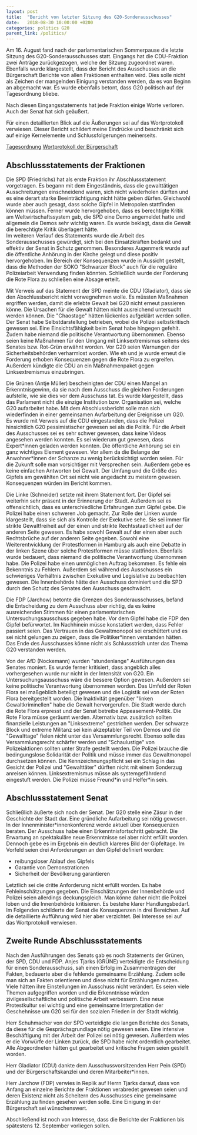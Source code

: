 ```yaml
---
layout: post
title:  "Bericht von letzter Sitzung des G20-Sonderausschusses"
date:   2018-08-30 10:00:00 +0200
categories: politics G20
parent_link: /politics/
---
```


Am 16. August fand nach der parlamentarischen Sommerpause die letzte Sitzung des G20-Sonderausschusses statt. Eingangs
hat die CDU-Fraktion zwei Anträge zurückgezogen, welche der Sitzung zugeordnet waren. Ebenfalls wurde klargestellt,
dass der Bericht des Ausschusses an die Bürgerschaft Berichte von allen Fraktionen enthalten wird. Dies solle nicht als
Zeichen der mangelnden Einigung verstanden werden, da es von Beginn an abgemacht war. Es wurde ebenfalls betont, dass G20
politisch auf der Tagesordnung bliebe.

Nach diesen Eingangsstatements hat jede Fraktion einige Worte verloren. Auch der Senat hat sich geäußert.

Für einen detaillierten Blick auf die Äußerungen sei auf das Wortprotokoll
verwiesen. Dieser Bericht schildert meine Eindrücke und beschränkt sich
auf einige Kernelemente und Schlussfolgerungen meinerseits.

<a rel="nofollow" href="https://www.hamburgische-buergerschaft.de/contentblob/11502396/1d7b2a9706f4b85575a76f2a7dc9e354/data/180816-dl.pdf">Tagesordnung</a>
<a href="https://www.buergerschaft-hh.de/parldok/dokument/63565/.pdf"
   rel="nofollow">Wortprotokoll der Bürgerschaft</a>

## Abschlussstatements der Fraktionen

Die SPD (Friedrichs) hat als erste Fraktion ihr Abschlussstatement vorgetragen. Es begann mit dem Eingeständnis, dass die 
gewalttätigen Ausschreitungen einschneidend waren, sich nicht wiederholen dürften und es eine derart starke Beeinträchtigung 
nicht hätte geben dürfen. Gleichwohl wurde aber auch gesagt, dass solche Gipfel in Metropolen stattfinden können müssen. 
Ferner wurde hervorgehoben, dass es berechtigte Kritik am Weltwirtschaftssystem gab, die SPD eine Demo angemeldet hatte
und allgemein die Demos sehr wichtig waren. Es wurde beklagt, dass die Gewalt die berechtigte Kritik überlagert hätte.  
Im weiteren Verlauf des Statements wurde die Arbeit des Sonderausschusses gewürdigt, sich bei den Einsatzkräften bedankt
und effektiv der Senat in Schutz genommen.
Besonderes Augenmerk wurde auf die öffentliche Anhörung in der Kirche gelegt und diese positiv hervorgehoben. Im Bereich
der Konsequenzen wurde in Aussicht gestellt, dass die Methoden der SOKO "Schwarzer Block" auch für die reguläre Polizeiarbeit
Verwendung finden könnten. Schließlich wurde der Forderung die Rote Flora zu schließen eine Absage erteilt.

Mit Verweis auf das Statement der SPD meinte die CDU (Gladiator), dass sie den Abschlussbericht nicht vorwegnehmen wolle. 
Es müssten Maßnahmen ergriffen werden, damit die erlebte Gewalt bei G20 nicht erneut passieren könne. Die Ursachen für die 
Gewalt hätten nicht ausreichend untersucht werden können. Die "Chaostage" hätten lückenlos aufgeklärt werden sollen. Der 
Senat habe Selbstdarstellung betrieben, wobei die Polizei selbstkritisch gewesen sei. Eine Einsichtsfähigkeit beim Senat 
habe hingegen gefehlt. Zudem habe niemand die politische Verantwortung übernommen. Ebenso seien keine Maßnahmen für den
Umgang mit Linksextremismus seitens des Senates bzw. Rot-Grün erwähnt worden. Vor G20 seien Warnungen der Sicherheitsbehörden
verharmlost worden. Wie eh und je wurde erneut die Forderung erhoben Konsequenzen gegen die Rote Flora zu ergreifen.
Außerdem kündigte die CDU an ein Maßnahmenpaket gegen Linksextremismus einzubringen.

Die Grünen (Antje Müller) bescheinigten der CDU einen Mangel an Erkenntnisgewinn, da sie nach dem Ausschuss die gleichen 
Forderungen aufstelle, wie sie dies vor dem Ausschuss tat. Es wurde klargestellt, dass das Parlament nicht die einzige 
Institution bzw. Organisation sei, welche G20 aufarbeitet habe. Mit dem Abschlussbericht solle man sich wiederfinden in 
einer gemeinsamen Aufarbeitung der Ereignisse um G20. Es wurde mit Verweis auf die CDU eingestanden, dass die Polizei
hinsichtlich G20 pessimistischer gewesen sei als die Politik. Für die Arbeit des Ausschusses sei es sehr schwer
gewesen, dass keine Videos angesehen werden konnten. Es sei wiederum gut gewesen, dass Expert\*innen geladen werden
konnten. Die öffentliche Anhörung sei ein ganz wichtiges Element gewesen. Vor allem da die Belange der Anwohner\*innen
der Schanze zu wenig berücksichtigt worden seien. Für die Zukunft solle man vorsichtiger mit Versprechen sein. Außerdem
gebe es keine einfachen Antworten bei Gewalt. Der Umfang und die Größe des Gipfels am gewählten Ort sei nicht wie angedacht
zu meistern gewesen. Konsequenzen würden im Bericht kommen.

Die Linke (Schneider) setzte mit ihrem Statement fort. Der Gipfel sei weiterhin sehr präsent in der Erinnerung der Stadt. 
Außerdem sei es offensichtlich, dass es unterschiedliche Erfahrungen zum Gipfel gebe. Die Polizei habe einen schweren Job 
gemacht. Zur Rolle der Linken wurde klargestellt, dass sie sich als Kontrolle der Exekutive sehe. Sie sei immer für strikte
Gewaltfreiheit auf der einen und strikte Rechtsstaatlichkeit auf der anderen Seite gewesen. Es habe sowohl Gewalt
auf der einen aber auch Rechtsbrüche auf der anderen Seite gegeben. Sowohl eine Weiterentwicklung der Protestformen
in Hamburg als auch eine Debatte in der linken Szene über solche Protestformen müsse stattfinden. Ebenfalls wurde bedauert,
dass niemand die politische Verantwortung übernommen habe. Die Polizei habe einen unmöglichen Auftrag bekommen. Es fehle
ein Bekenntnis zu Fehlern. Außerdem sei während des Ausschusses ein schwieriges Verhältnis zwischen Exekutive und Legislative
zu beobachten gewesen. Die Innenbehörde hätte den Ausschuss dominiert und die SPD durch den Schutz des Senates den Ausschuss
geschwächt.

Die FDP (Jarchow) betonte die Grenzen des Sonderausschusses, befand die Entscheidung zu dem Ausschuss aber richtig, da 
es keine ausreichenden Stimmen für einen parlamentarischen Untersuchungsausschuss gegeben habe. Vor dem Gipfel habe die 
FDP den Gipfel befürwortet. Im Nachhinein müsse konstatiert werden, dass Fehler passiert seien. Das Vertrauen in das 
Gewaltmonopol sei erschüttert und es sei nicht gelungen zu zeigen, dass die Politiker\*innen verstanden hätten. Das Ende 
des Ausschusses könne nicht als Schlussstrich unter das Thema G20 verstanden werden.

Von der AfD (Nockemann) wurden "stundenlange" Ausführungen des Senates moniert. Es wurde ferner kritisiert, dass angeblich 
alles vorhergesehen wurde nur nicht in der Intensität von G20. Ein Untersuchungsausschuss wäre die bessere Option gewesen. 
Außerdem sei keine politische Verantwortung übernommen worden. Das Umfeld der Roten Flora sei maßgeblich beteiligt
gewesen und die Logistik sei von der Roten Flora bereitgestellt worden. Die Inaktivität gegenüber "linken Gewaltkriminellen"
habe die Gewalt hervorgerufen. Die Stadt werde durch die Rote Flora erpresst und der Senat betreibe Appeasement-Politik.
Die Rote Flora müsse geräumt werden. Alternativ bzw. zusätzlich sollten finanzielle Leistungen an "Linksextreme" gestrichen 
werden. Der schwarze Block und extreme Militanz sei kein akzeptabler Teil von Demos und die "Gewalttage" fielen nicht
unter das Versammlungsrecht. Ebenso solle das Versammlungsrecht schärfer werden und "Schaulustige" von Polizeiaktionen 
sollten unter Strafe gestellt werden. Die Polizei brauche die bedingungslose Solidarität der Politik und müsse immer
das Gewaltmonopol durchsetzen können. Die Kennzeichnungspflicht sei ein Schlag in das Gesicht der Polizei und "Gewalttäter"
dürften nicht mit einem Sonderzug anreisen können. Linksextremismus müsse als systemgefährdend eingestuft werden.
Die Polizei müsse Freund\*in und Helfer\*in sein.


## Abschlussstatement Senat

Schließlich äußerte sich noch der Senat. Der G20 stelle eine Zäsur in der Geschichte der Stadt dar. Eine gründliche
Aufarbeitung sei nötig gewesen. In der Innenminister\*innenkonferenz werde aktuell über Konsequenzen beraten. Der
Ausschuss habe einen Erkenntnisfortschritt gebracht. Die Erwartung an spektakuläre neue Erkenntnisse sei aber nicht
erfüllt worden. Dennoch gebe es im Ergebnis ein deutlich klareres Bild der Gipfeltage. Im Vorfeld seien drei
Anforderungen an den Gipfel definiert worden:

- reibungsloser Ablauf des Gipfels
- Garantie von Demonstrationen
- Sicherheit der Bevölkerung garantieren

Letztlich sei die dritte Anforderung nicht erfüllt worden. Es habe Fehleinschätzungen gegeben. Die Einschätzungen
der Innenbehörde und Polizei seien allerdings deckungsgleich. Man könne daher nicht die Polizei loben und die Innenbehörde
kritisieren. Es bestehe klarer Handlungsbedarf. Im Folgenden schilderte der Senat die Konsequenzen in drei Bereichen.
Auf die detaillierte Aufführung wird hier aber verzichtet. Bei Interesse sei auf das Wortprotokoll verwiesen.

## Zweite Runde Abschlussstatements

Nach den Ausführungen des Senats gab es noch Statements der Grünen, der SPD, CDU und FDP. Anjes Tjarks (GRÜNE) verteidigte 
die Entscheidung für einen Sonderausschuss, sah einen Erfolg im Zusammentragen der Fakten, bedauerte aber die fehlende
gemeinsame Erzählung. Zudem solle man sich an Fakten orientieren und diese nicht für Erzählungen nutzen. Viele hätten
ihre Einstellungen im Ausschuss nicht verändert.
Es seien viele Themen aufgegriffen worden und die Erkenntnisse würden zivilgesellschaftliche und politische Arbeit
verbessern. Eine neue Protestkultur sei wichtig und eine gemeinsame Interpretation der Geschehnisse um G20 sei für
den sozialen Frieden in der Stadt wichtig.

Herr Schuhmacher von der SPD verteidigte die langen Berichte des Senats, da diese für die Gesprächsgrundlage nötig gewesen
seien. Eine intensive Beschäftigung mit der Arbeit der Polizei sei nötig gewesen. Außerdem wies er die Vorwürfe der Linken
zurück, die SPD habe nicht ordentlich gearbeitet. Alle Abgeordneten hätten gut gearbeitet und kritische Fragen seien 
gestellt worden.

Herr Gladiator (CDU) dankte dem Ausschussvorsitzenden Herr Pein (SPD) und der Bürgerschaftskanzlei und deren Mitarbeiter\*innen.

Herr Jarchow (FDP) verwies in Replik auf Herrn Tjarks darauf, dass von Anfang an einzelne Berichte der Fraktionen 
verabredet gewesen seien und deren Existenz nicht als Scheitern des Ausschusses eine gemeinsame Erzählung zu finden
gesehen werden solle. Eine Einigung in der Bürgerschaft sei wünschenswert.

Abschließend ist noch von Interesse, dass die Berichte der Fraktionen bis spätestens 12. September vorliegen sollen.   